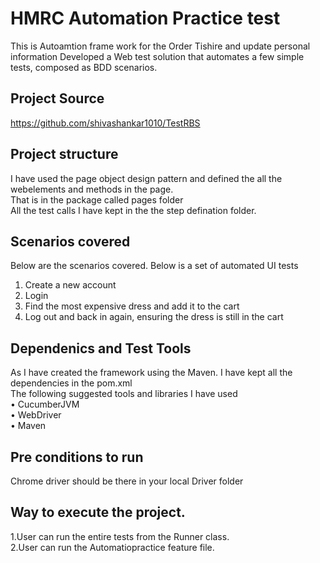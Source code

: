 # HMRC Automation Practice test
This is Autoamtion frame work for the Order Tishire and update personal information
Developed a Web test solution that automates a few simple tests, composed as BDD scenarios.
  
## Project Source  
https://github.com/shivashankar1010/TestRBS  
  
## Project structure  
I have used the page object design pattern and defined the all the webelements and methods in the page.  
That is in the package called pages folder  
All the  test calls I have kept in the the step defination folder.

## Scenarios covered 
Below are the scenarios covered.
Below is a set of automated UI tests
1. Create a new account
2. Login
3. Find the most expensive dress and add it to the cart
4. Log out and back in again, ensuring the dress is still in the cart

## Dependenics and Test Tools  
As I have created the framework using  the Maven. I have kept all the dependencies in the pom.xml  
The following suggested tools and libraries I have used   
• CucumberJVM  
• WebDriver  
• Maven  


## Pre conditions to run
Chrome driver should be there in your local Driver folder
    
## Way to execute the project.  
1.User can run the entire tests from the Runner class.  
2.User can run the Automatiopractice feature file.


